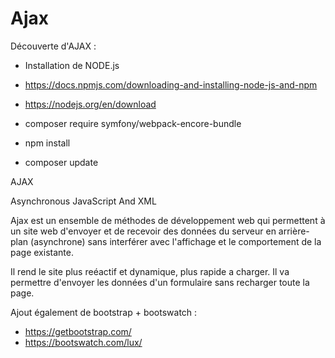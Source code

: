 # Ajax

Découverte d'AJAX :

- Installation de NODE.js
- https://docs.npmjs.com/downloading-and-installing-node-js-and-npm
- https://nodejs.org/en/download

- composer require symfony/webpack-encore-bundle
- npm install
- composer update


AJAX

Asynchronous JavaScript And XML

 Ajax est un ensemble de méthodes de développement web qui permettent à un site web d'envoyer et de recevoir 
 des données du serveur en arrière-plan (asynchrone) sans interférer avec l'affichage et le comportement de la page existante.
 
 Il rend le site plus reéactif et dynamique, plus rapide a charger.
 Il va permettre d'envoyer les données d'un formulaire sans recharger toute la page.
 
 Ajout également de bootstrap + bootswatch :
 
 - https://getbootstrap.com/
 - https://bootswatch.com/lux/
